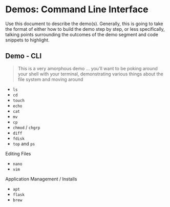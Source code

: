 # Demos: Command Line Interface

Use this document to describe the demo(s). Generally, this is going to take the format of either how to build the demo step by step, or less specifically, talking points surrounding the outcomes of the demo segment and code snippets to highlight.

## Demo - CLI

> This is a very amorphous demo ... you'll want to be poking around your shell with your terminal, demonstrating various things about the file system and moving around

- `ls`
- `cd`
- `touch`
- `echo`
- `cat`
- `mv`
- `cp`
- `chmod` / `chgrp`
- `diff`
- `fdisk`
- `top` and `ps`

Editing Files

- `nano`
- `vim`

Application Management / Installs

- `apt`
- `flask`
- `brew`
